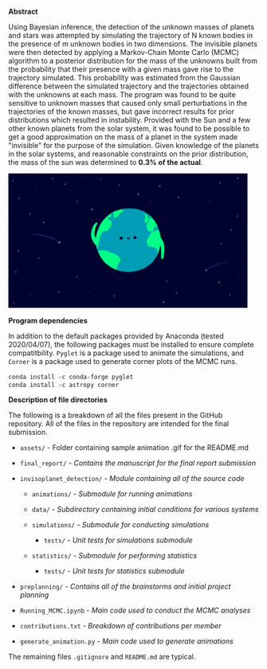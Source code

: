__Abstract__

Using Bayesian inference, the detection of the unknown masses of planets and stars was attempted by simulating the trajectory of N known bodies in the presence of m unknown bodies in two dimensions. 
The invisible planets were then detected by applying a Markov-Chain Monte Carlo (MCMC) algorithm to a posterior distribution for the mass of the unknowns built from the probability that their presence with a given mass gave rise to the trajectory simulated. 
This probability was estimated from the Gaussian difference between the simulated trajectory and the trajectories obtained with the unknowns at each mass. 
The program was found to be quite sensitive to unknown masses that caused only small perturbations in the trajectories of the known masses, but gave incorrect results for prior distributions which resulted in instability. 
Provided with the Sun and a few other known planets from the solar system, it was found to be possible to get a good approximation on the mass of a planet in the system made "invisible" for the purpose of the simulation. 
Given knowledge of the planets in the solar systems, and reasonable constraints on the prior distribution, the mass of the sun was determined to **0.3% of the actual**.

![Alt Text](assets/cute_earth.gif)

__Program dependencies__

In addition to the default packages provided by Anaconda (tested 2020/04/07), the following packages must be installed to ensure complete compatitbility.
`Pyglet` is a package used to animate the simulations, and `Corner` is a package used to generate corner plots of the MCMC runs.

```
conda install -c conda-forge pyglet
conda install -c astropy corner
```

__Description of file directories__

The following is a breakdown of all the files present in the GitHub repository. 
All of the files in the repository are intended for the final submission.

+ `assets/` - Folder containing sample animation .gif for the README.md

+ `final_report/` - _Contains the manuscript for the final report submission_

+ `invisoplanet_detection/` - _Module containing all of the source code_

    + `animations/` - _Submodule for running animations_

    + `data/` - _Subdirectory containing initial conditions for various systems_

    + `simulations/` - _Submodule for conducting simulations_

        + `tests/` - _Unit tests for simulations submodule_

    + `statistics/` - _Submodule for performing statistics_

        + `tests/` - _Unit tests for statistics submodule_

+ `preplanning/` - _Contains all of the brainstorms and initial project planning_

+ `Running_MCMC.ipynb` - _Main code used to conduct the MCMC analyses_

+ `contributions.txt` - _Breakdown of contributions per member_

+ `generate_animation.py` - _Main code used to generate animations_

The remaining files `.gitignore` and `README.md` are typical.
